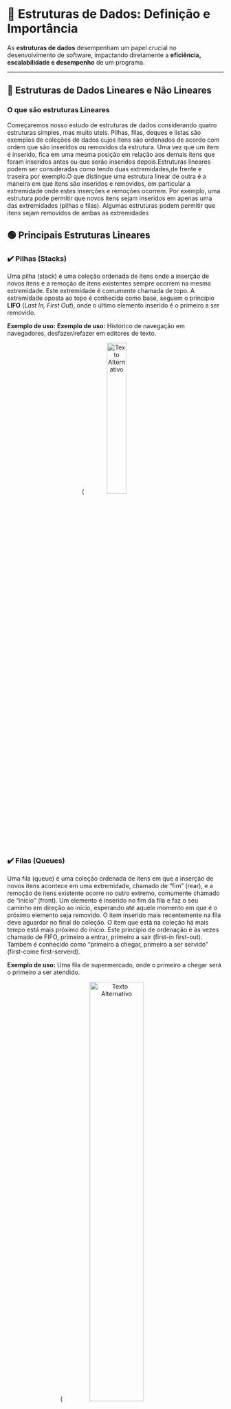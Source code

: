 # 📌 Estruturas de Dados: Definição e Importância  

As **estruturas de dados** desempenham um papel crucial no desenvolvimento de software, impactando diretamente a **eficiência, escalabilidade e desempenho** de um programa.  

---

## 🔵 **Estruturas de Dados Lineares e Não Lineares**  

###  **O que são estruturas Lineares**  
Começaremos nosso estudo de estruturas de dados considerando quatro estruturas simples, mas muito uteis. Pilhas, filas, deques e listas são exemplos de coleções de dados cujos itens são ordenados de acordo com ordem que são inseridos ou removidos da estrutura. Uma vez que um item é inserido, fica em uma mesma posição em relação aos demais itens que foram inseridos antes ou que serão inseridos depois.Estruturas lineares podem ser consideradas como tendo duas extremidades,de frente e traseira por exemplo.O que distingue uma estrutura linear de outra é a maneira em que itens são inseridos e removidos, em particular a extremidade onde estes inserções e remoções ocorrem. Por exemplo, uma estrutura pode permitir que novos itens sejam inseridos em apenas uma das extremidades (pilhas e filas). Algumas estruturas podem permitir que itens sejam removidos de ambas as extremidades


## 🟢 **Principais Estruturas Lineares**  

### ✔️ **Pilhas (Stacks)**  
 Uma pilha (stack) é uma coleção ordenada de itens onde a inserção de novos itens e a remoção de itens existentes sempre ocorrem na mesma extremidade. Este extremidade é comumente chamada de topo. A extremidade oposta ao topo é conhecida como base, seguem o princípio **LIFO** (*Last In, First Out*), onde o último elemento inserido é o primeiro a ser removido.  

**Exemplo de uso:**  **Exemplo de uso:** Histórico de navegação em navegadores, desfazer/refazer em editores de texto.  

<div align="center">


(<img src= "https://assets-prod.sumo.prod.webservices.mozgcp.net/media/uploads/gallery/images/2021-07-12-03-10-14-83e595.png" width="30%" alt="Texto Alternativo">

</div>


### ✔️ **Filas (Queues)**  
 Uma fila (queue) é uma coleção ordenada de itens em que a inserção de novos itens acontece em uma extremidade, chamado de “fim” (rear), e a remoção de itens existente ocorre no outro extremo, comumente chamado de “início” (front). Um elemento é inserido no fim da fila e faz o seu caminho em direção ao início, esperando até aquele momento em que é o próximo elemento seja removido. O item inserido mais recentemente na fila deve aguardar no final do coleção. O item que está na coleção há mais tempo está mais próximo do início. Este princípio de ordenação é às vezes chamado de FIFO, primeiro a entrar, primeiro a sair (first-in first-out). Também é conhecido como “primeiro a chegar, primeiro a ser servido” (first-come first-serverd).

 **Exemplo de uso:** Uma fila de supermercado, onde o primeiro a chegar será o primeiro a ser atendido.  
<div align="center">

(<img src="https://img.freepik.com/vetores-gratis/pessoas-que-estao-na-fila-de-supermercado-longa-alinhando-a-ilustracao-de-composicao-plana-horizontal-do-servico-de-atendimento-ao-cliente_1284-29302.jpg" width="50%" alt="Texto Alternativo">



</div>

 


### ✔️ **Deques (Double-ended Queues)**  
 Permitem inserção e remoção de elementos em ambas as extremidades.  
 **Exemplo de uso:** Agendamento de tarefas, algoritmos de backtracking.  

### ✔️ **Listas**  
 Estruturas flexíveis que permitem inserção e remoção de elementos em qualquer posição.  
 **Exemplo de uso:** Representação de menus, armazenamento dinâmico de dados.  

---

📌 **Uso comum:** Implementação de listas de tarefas, sistemas de atendimento (ex: filas de banco).  

---

### ✔️ **Estruturas Não Lineares**  
Os elementos **não seguem uma sequência fixa** e podem ter múltiplas conexões.  

🔵 **Exemplos:**  
- **Árvores (Trees):** `class No: def __init__(self, valor): self.valor = valor; self.esquerda = None`  
- **Grafos (Graphs):** `grafo = {"A": ["B", "C"], "B": ["D"]}`  
- **Tabelas Hash (Hash Tables):** `tabela = {"nome": "Ana", "idade": 25}`  

📌 **Uso comum:** Sistemas de recomendação, algoritmos de busca, redes sociais.  

---

## 🚀 **Impacto no Desempenho do Programa**  

Escolher a estrutura de dados errada pode impactar negativamente o desempenho do software.  

### **🔴 Código sem otimização (usando lista ao invés de dicionário):**
```python
# Buscando um item em uma lista (O(n) - Ineficiente para grandes volumes)
usuarios = [("Ana", 25), ("Carlos", 30), ("Bruno", 40)]

def buscar_idade(nome):
    for usuario in usuarios:
        if usuario[0] == nome:
            return usuario[1]
    return None

print(buscar_idade("Carlos"))  # Saída: 30

